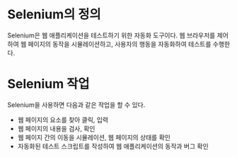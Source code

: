 # Selenium의 정의
Selenium은 웹 애플리케이션을 테스트하기 위한 자동화 도구이다.
웹 브라우저를 제어하여 웹 페이지의 동작을 시뮬레이션하고, 사용자의 행동을 자동화하여 테스트를 수행한다.

# Selenium 작업
Selenium을 사용하면 다음과 같은 작업을 할 수 있다.
- 웹 페이지의 요소를 찾아 클릭, 입력
- 웹 페이지의 내용을 검사, 확인
- 웹 페이지 간의 이동을 시뮬레이션, 웹 페이지의 상태를 확인
- 자동화된 테스트 스크립트를 작성하여 웹 애플리케이션의 동작과 버그 확인

